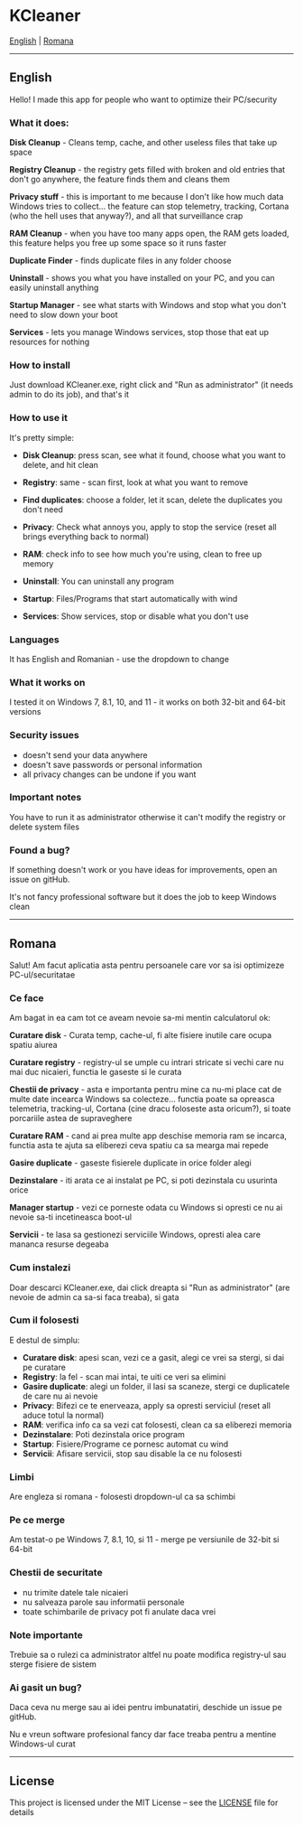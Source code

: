 # KCleaner

[English](#english) | [Romana](#romana)

---

## English

Hello!
I made this app for people who want to optimize their PC/security

### What it does:

**Disk Cleanup** - Cleans temp, cache, and other useless files that take up space

**Registry Cleanup** - the registry gets filled with broken and old entries that don't go anywhere, the feature finds them and cleans them

**Privacy stuff** - this is important to me because I don't like how much data Windows tries to collect... the feature can stop telemetry, tracking, Cortana (who the hell uses that anyway?), and all that surveillance crap

**RAM Cleanup** - when you have too many apps open, the RAM gets loaded, this feature helps you free up some space so it runs faster

**Duplicate Finder** - finds duplicate files in any folder choose

**Uninstall** - shows you what you have installed on your PC, and you can easily uninstall anything

**Startup Manager** - see what starts with Windows and stop what you don't need to slow down your boot

**Services** - lets you manage Windows services, stop those that eat up resources for nothing

### How to install

Just download KCleaner.exe, right click and "Run as administrator" (it needs admin to do its job), and that's it

### How to use it

It's pretty simple:

- **Disk Cleanup**: press scan, see what it found, choose what you want to delete, and hit clean

- **Registry**: same - scan first, look at what you want to remove
- **Find duplicates**: choose a folder, let it scan, delete the duplicates you don't need
- **Privacy**: Check what annoys you, apply to stop the service (reset all brings everything back to normal)
- **RAM**: check info to see how much you're using, clean to free up memory
- **Uninstall**: You can uninstall any program
- **Startup**: Files/Programs that start automatically with wind
- **Services**: Show services, stop or disable what you don't use

### Languages

It has English and Romanian - use the dropdown to change

### What it works on

I tested it on Windows 7, 8.1, 10, and 11 - it works on both 32-bit and 64-bit versions

### Security issues

- doesn't send your data anywhere
- doesn't save passwords or personal information
- all privacy changes can be undone if you want

### Important notes

You have to run it as administrator otherwise it can't modify the registry or delete system files

### Found a bug?

If something doesn't work or you have ideas for improvements, open an issue on gitHub.

It's not fancy professional software but it does the job to keep Windows clean

---

## Romana

Salut! 
Am facut aplicatia asta pentru persoanele care vor sa isi optimizeze PC-ul/securitatae

### Ce face

Am bagat in ea cam tot ce aveam nevoie sa-mi mentin calculatorul ok:

**Curatare disk** - Curata temp, cache-ul, fi alte fisiere inutile care ocupa spatiu aiurea

**Curatare registry** - registry-ul se umple cu intrari stricate si vechi care nu mai duc nicaieri, functia le gaseste si le curata

**Chestii de privacy** - asta e importanta pentru mine ca nu-mi place cat de multe date incearca Windows sa colecteze... functia poate sa opreasca telemetria, tracking-ul, Cortana (cine dracu foloseste asta oricum?), si toate porcariile astea de supraveghere

**Curatare RAM** - cand ai prea multe app deschise memoria ram se incarca, functia asta te ajuta sa eliberezi ceva spatiu ca sa mearga mai repede

**Gasire duplicate** - gaseste fisierele duplicate in orice folder alegi

**Dezinstalare** - iti arata ce ai instalat pe PC, si poti dezinstala cu usurinta orice

**Manager startup** - vezi ce porneste odata cu Windows si opresti ce nu ai nevoie sa-ti incetineasca boot-ul

**Servicii** - te lasa sa gestionezi serviciile Windows, opresti alea care mananca resurse degeaba

### Cum instalezi

Doar descarci KCleaner.exe, dai click dreapta si "Run as administrator" (are nevoie de admin ca sa-si faca treaba), si gata

### Cum il folosesti

E destul de simplu:

- **Curatare disk**: apesi scan, vezi ce a gasit, alegi ce vrei sa stergi, si dai pe curatare
- **Registry**: la fel - scan mai intai, te uiti ce veri sa elimini
- **Gasire duplicate**: alegi un folder, il lasi sa scaneze, stergi ce duplicatele de care nu ai nevoie
- **Privacy**: Bifezi ce te enerveaza, apply sa opresti serviciul (reset all aduce totul la normal)
- **RAM**: verifica info ca sa vezi cat folosesti, clean ca sa eliberezi memoria
- **Dezinstalare**: Poti dezinstala orice program
- **Startup**: Fisiere/Programe ce pornesc automat cu wind
- **Servicii**: Afisare servicii, stop sau disable la ce nu folosesti

### Limbi

Are engleza si romana - folosesti dropdown-ul ca sa schimbi

### Pe ce merge

Am testat-o pe Windows 7, 8.1, 10, si 11 - merge pe versiunile de 32-bit si 64-bit

### Chestii de securitate

- nu trimite datele tale nicaieri
- nu salveaza parole sau informatii personale
- toate schimbarile de privacy pot fi anulate daca vrei

### Note importante

Trebuie sa o rulezi ca administrator altfel nu poate modifica registry-ul sau sterge fisiere de sistem

### Ai gasit un bug?

Daca ceva nu merge sau ai idei pentru imbunatatiri, deschide un issue pe gitHub.

Nu e vreun software profesional fancy dar face treaba pentru a mentine Windows-ul curat

---

## License

This project is licensed under the MIT License – see the [LICENSE](LICENSE) file for details
